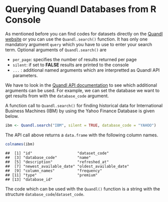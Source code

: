 # Querying Quandl Databases from R Console
As mentioned before you can find codes for datasets directly on the [Quandl website](https://www.quandl.com) 
or you can use the `Quandl.search()` function. 
It has only one mandatory argument `query` which you have to use to enter your search term.
Optional arguments of `Quandl.search()` are 

* `per_page`: specifies the number of results returned per page
* `silent`: if set to **FALSE** results are printed to the console
* `...` : additional named arguments which are interpretted as Quandl API parameters.

We have to look in the [Quandl API documentation](https://www.quandl.com/docs/api) to see which
additional arguments can be used.
For example, we can set the database we want to get results from with the 
`database_code` argument.

A function call to `Quandl.search()` for finding historical data for International Business Machines (IBM) by using
the Yahoo Finance Database is given below.


```r
ibm <- Quandl.search("IBM", silent = TRUE, database_code = "YAHOO")
```

The API call above returns a `data.frame` with the following column names.


```r
colnames(ibm)
```

```
##  [1] "id"                    "dataset_code"         
##  [3] "database_code"         "name"                 
##  [5] "description"           "refreshed_at"         
##  [7] "newest_available_date" "oldest_available_date"
##  [9] "column_names"          "frequency"            
## [11] "type"                  "premium"              
## [13] "database_id"
```

The code which can be used with the `Quandl()` function is a string with the structure `database_code`/`dataset_code`.
